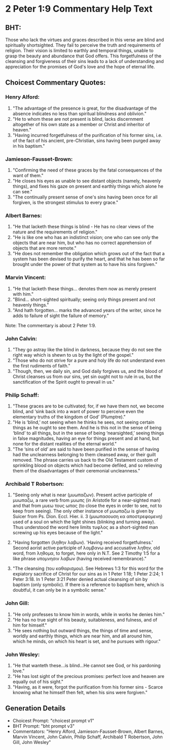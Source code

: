 # 2 Peter 1:9 Commentary Help Text

## BHT:
Those who lack the virtues and graces described in this verse are blind and spiritually shortsighted. They fail to perceive the truth and requirements of religion. Their vision is limited to earthly and temporal things, unable to grasp the beauty and abundance that God offers. This forgetfulness of the cleansing and forgiveness of their sins leads to a lack of understanding and appreciation for the promises of God's love and the hope of eternal life.

## Choicest Commentary Quotes:
### Henry Alford:
1. "The advantage of the presence is great, for the disadvantage of the absence indicates no less than spiritual blindness and oblivion."
2. "He to whom these are not present is blind, lacks discernment altogether of his own state as a member or Christ and inheritor of heaven."
3. "Having incurred forgetfulness of the purification of his former sins, i.e. of the fact of his ancient, pre-Christian, sins having been purged away in his baptism."

### Jamieson-Fausset-Brown:
1. "Confirming the need of these graces by the fatal consequences of the want of them."
2. "He closes his eyes as unable to see distant objects (namely, heavenly things), and fixes his gaze on present and earthly things which alone he can see."
3. "The continually present sense of one's sins having been once for all forgiven, is the strongest stimulus to every grace."

### Albert Barnes:
1. "He that lacketh these things is blind - He has no clear views of the nature and the requirements of religion."
2. "He is like one who has an indistinct vision; one who can see only the objects that are near him, but who has no correct apprehension of objects that are more remote."
3. "He does not remember the obligation which grows out of the fact that a system has been devised to purify the heart, and that he has been so far brought under the power of that system as to have his sins forgiven."

### Marvin Vincent:
1. "He that lacketh these things... denotes them now as merely present with him." 
2. "Blind... short-sighted spiritually; seeing only things present and not heavenly things."
3. "And hath forgotten... marks the advanced years of the writer, since he adds to failure of sight the failure of memory."

Note: The commentary is about 2 Peter 1:9.

### John Calvin:
1. "They go astray like the blind in darkness, because they do not see the right way which is shewn to us by the light of the gospel."
2. "Those who do not strive for a pure and holy life do not understand even the first rudiments of faith."
3. "Though, then, we daily sin, and God daily forgives us, and the blood of Christ cleanses us from our sins, yet sin ought not to rule in us, but the sanctification of the Spirit ought to prevail in us."

### Philip Schaff:
1. "These graces are to be cultivated; for, if we have them not, we become blind, and ‘sink back into a want of power to perceive even the elementary truths of the kingdom of God’ (Plumptre)."
2. "He is ‘blind,’ not seeing when he thinks he sees, not seeing certain things as he ought to see them. And he is this not in the sense of being ‘blind’ to all things, but in the sense of being ‘nearsighted,’ seeing things in false magnitudes, having an eye for things present and at hand, but none for the distant realities of the eternal world."
3. "The ‘sins of old’ are said to have been purified in the sense of having had the uncleanness belonging to them cleansed away, or their guilt removed. The phrase carries us back to the Old Testament custom of sprinkling blood on objects which had become defiled, and so relieving them of the disadvantages of their ceremonial uncleanness."

### Archibald T Robertson:
1. "Seeing only what is near (μυωπαζων). Present active participle of μυωπαζω, a rare verb from μυωπς (in Aristotle for a near-sighted man) and that from μυεω τους ωπας (to close the eyes in order to see, not to keep from seeing). The only other instance of μυωπαζω is given by Suicer from Ps. Dion. Eccl. Hier. ii. 3 (μυωπασουση κα αποστρεφομενη) used of a soul on which the light shines (blinking and turning away). Thus understood the word here limits τυφλος as a short-sighted man screwing up his eyes because of the light." 

2. "Having forgotten (ληθην λαβων). 'Having received forgetfulness.' Second aorist active participle of λαμβανω and accusative ληθην, old word, from ληθομα, to forget, here only in N.T. See 2 Timothy 1:5 for a like phrase υπομνησιν λαβων (having received remembrance)." 

3. "The cleansing (του καθαρισμου). See Hebrews 1:3 for this word for the expiatory sacrifice of Christ for our sins as in 1 Peter 1:18; 1 Peter 2:24; 1 Peter 3:18. In 1 Peter 3:21 Peter denied actual cleansing of sin by baptism (only symbolic). If there is a reference to baptism here, which is doubtful, it can only be in a symbolic sense."

### John Gill:
1. "He only professes to know him in words, while in works he denies him."
2. "He has no true sight of his beauty, suitableness, and fulness, and of him for himself."
3. "He sees nothing but outward things, the things of time and sense, worldly and earthly things, which are near him, and all around him, which he minds, on which his heart is set, and he pursues with rigour."

### John Wesley:
1. "He that wanteth these...is blind...He cannot see God, or his pardoning love."
2. "He has lost sight of the precious promises: perfect love and heaven are equally out of his sight."
3. "Having, as it were, forgot the purification from his former sins - Scarce knowing what he himself then felt, when his sins were forgiven."


## Generation Details
- Choicest Prompt: "choicest prompt v1"
- BHT Prompt: "bht prompt v3"
- Commentators: "Henry Alford, Jamieson-Fausset-Brown, Albert Barnes, Marvin Vincent, John Calvin, Philip Schaff, Archibald T Robertson, John Gill, John Wesley"
